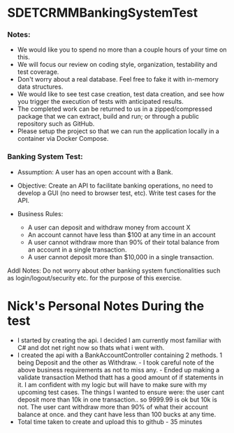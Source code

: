 # SDETCRMMBankingSystemTest
### Notes:
  * We would like you to spend no more than a couple hours of your time on this. 
  * We will focus our review on coding style, organization, testability and test coverage.
  * Don't worry about a real database. Feel free to fake it with in-memory data structures.
  * We would like to see test case creation, test data creation, and see how you trigger the execution of tests with anticipated results.
  * The completed work can be returned to us in a zipped/compressed package that we can extract, build and run; or through a public repository such as GitHub.  
  * Please setup the project so that we can run the application locally in a container via Docker Compose.


### Banking System Test:
  * Assumption: A user has an open account with a Bank. 
  * Objective: Create an API to facilitate banking operations, no need to develop a GUI (no need to browser test, etc). Write test cases for the API.

  * Business Rules:
	- A user can deposit and withdraw money from account X
	- An account cannot have less than $100 at any time in an account
	- A user cannot withdraw more than 90% of their total balance from an account in a single transaction.
	- A user cannot deposit more than $10,000 in a single transaction.

Addl Notes: Do not worry about other banking system functionalities such as login/logout/security etc. for the purpose of this exercise.


# Nick's Personal Notes During the test
   - I started by creating the api. I decided I am currently most familiar with C# and dot net right now so thats what i went with.
   - I created the api with a BankAccountController containing 2 methods. 1 being Deposit and the other as Withdraw.
	- I took careful note of the above business requirements as not to miss any.
	- Ended up making a validate transaction Method thatt has a good amount of if statements in it. I am confident with my logic but will have to make sure with my upcoming test cases. The things I wanted to ensure were: the user cant deposit more than 10k in one transaction.. so 9999.99 is ok but 10k is not. The user cant withdraw more than 90% of what their account balance at once. and they cant have less than 100 bucks at any time.
- Total time taken to create and upload this to github - 35 minutes
